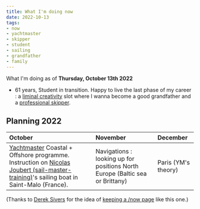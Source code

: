```yaml
---
title: What I'm doing now
date: 2022-10-13
tags:
- now
- yachtmaster
- skipper
- student
- sailing
- grandfather
- family
---
```


What I'm doing as of **Thursday, October 13th 2022**

* 61 years, Student in transition.  Happy to live the last phase of my career : a [liminal creativity](https://nesslabs.com/liminal-creativity) slot where I wanna become a good grandfather and a [professional skipper](https://ducamp.me/Sea_captain#Skipper). 
<!--* Now page details updated on  [https://nownownow.com/p/LiG6](https://nownownow.com/p/LiG6)-->

<!--
## Personal Finance 

* Reading [a cat's guide to money](https://shop.ohmydollar.com/products/catsguidetomoney) and building an expense tracker.  [YNAB](https://ducamp.me/YNAB)
-->
<!--
## Studying [RYA](https://ducamp.me/RYA)'s [Yachtmaster Offshore](https://ducamp.me/Yachtmaster) theory.

* Building [flashcards](https://ducamp.me/Flashcards) around "Navigation Exercises" ([Chris Slade](https://ducamp.me/Chris_Slade))
* [Exploring the map of Grand Paris](https://www.enlargeyourparis.fr/balades/le-randopolitain-sentiers-grande-randonnee-en-ile-de-france) with the Randopolitain.
-->
## Planning 2022 
| October | November | December 
|:--|:--|:--|
| [Yachtmaster](https://ducamp.me/Yachtmaster) Coastal + Offshore programme. Instruction on <a rel='muse friend met' href="https://sail-master-training.com">Nicolas Joubert (sail-master-training)</a>'s sailing boat in Saint-Malo (France). | Navigations : looking up for positions North Europe (Baltic sea or Brittany) | Paris (YM's theory) 

(Thanks to <a rel='muse' href='https://sive.rs'>Derek Sivers</a> for the idea of [keeping a /now page](https://nownownow.com/about) like this one.)

